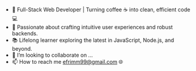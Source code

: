 - 🚀 Full-Stack Web Developer | Turning coffee ☕ into clean, efficient code 💻
- 🌟 Passionate about crafting intuitive user experiences and robust backends.
- 📚 Lifelong learner exploring the latest in JavaScript, Node.js, and beyond.
- 💞️ I’m looking to collaborate on ...
- 📫 How to reach me efrimm99@gmail.com 🌐  
